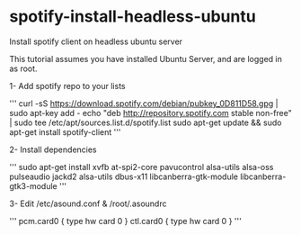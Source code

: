# spotify-install-headless-ubuntu
Install spotify client on headless ubuntu server

This tutorial assumes you have installed Ubuntu Server, and are logged in as root.

1- Add spotify repo to your lists

'''
curl -sS https://download.spotify.com/debian/pubkey_0D811D58.gpg | sudo apt-key add -
echo "deb http://repository.spotify.com stable non-free" | sudo tee /etc/apt/sources.list.d/spotify.list
sudo apt-get update && sudo apt-get install spotify-client
'''

2- Install dependencies

'''
sudo apt-get install xvfb at-spi2-core pavucontrol alsa-utils alsa-oss pulseaudio jackd2 alsa-utils dbus-x11 libcanberra-gtk-module libcanberra-gtk3-module
'''

3- Edit /etc/asound.conf & /root/.asoundrc

'''
pcm.card0 {
    type hw
    card 0
}
ctl.card0 {
    type hw
    card 0
}
'''
